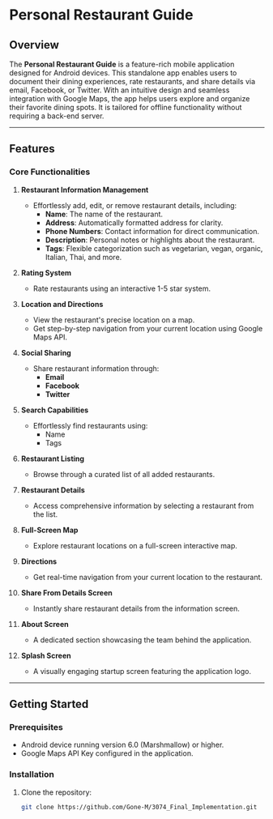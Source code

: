# Personal Restaurant Guide

## Overview

The **Personal Restaurant Guide** is a feature-rich mobile application designed for Android devices. This standalone app enables users to document their dining experiences, rate restaurants, and share details via email, Facebook, or Twitter. With an intuitive design and seamless integration with Google Maps, the app helps users explore and organize their favorite dining spots. It is tailored for offline functionality without requiring a back-end server.

---

## Features

### Core Functionalities

1. **Restaurant Information Management**
   - Effortlessly add, edit, or remove restaurant details, including:
     - **Name**: The name of the restaurant.
     - **Address**: Automatically formatted address for clarity.
     - **Phone Numbers**: Contact information for direct communication.
     - **Description**: Personal notes or highlights about the restaurant.
     - **Tags**: Flexible categorization such as vegetarian, vegan, organic, Italian, Thai, and more.

2. **Rating System**
   - Rate restaurants using an interactive 1-5 star system.

3. **Location and Directions**
   - View the restaurant's precise location on a map.
   - Get step-by-step navigation from your current location using Google Maps API.

4. **Social Sharing**
   - Share restaurant information through:
     - **Email**
     - **Facebook**
     - **Twitter**

5. **Search Capabilities**
   - Effortlessly find restaurants using:
     - Name
     - Tags

6. **Restaurant Listing**
   - Browse through a curated list of all added restaurants.

7. **Restaurant Details**
   - Access comprehensive information by selecting a restaurant from the list.

8. **Full-Screen Map**
   - Explore restaurant locations on a full-screen interactive map.

9. **Directions**
   - Get real-time navigation from your current location to the restaurant.

10. **Share From Details Screen**
    - Instantly share restaurant details from the information screen.

11. **About Screen**
    - A dedicated section showcasing the team behind the application.

12. **Splash Screen**
    - A visually engaging startup screen featuring the application logo.

---

## Getting Started

### Prerequisites
- Android device running version 6.0 (Marshmallow) or higher.
- Google Maps API Key configured in the application.

### Installation
1. Clone the repository:
   ```bash
   git clone https://github.com/Gone-M/3074_Final_Implementation.git
